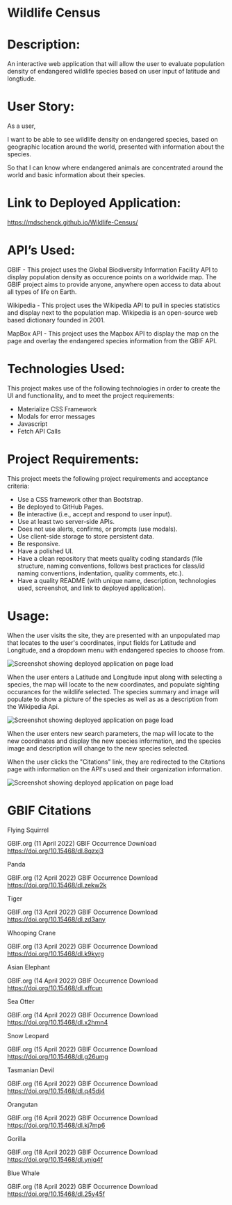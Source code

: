 # Wildlife Census

# Description:

An interactive web application that will allow the user to evaluate population density of endangered wildlife species based on user input of latitude and longtiude.

# User Story:

As a user,

I want to be able to see wildlife density on endangered species, based on geographic location around the world, presented with information about the species.

So that I can know where endangered animals are concentrated around the world and basic information about their species.

# Link to Deployed Application:

https://mdschenck.github.io/Wildlife-Census/

# API’s Used:

GBIF - This project uses the Global Biodiversity Information Facility API to display population density as occurence points on a worldwide map. The GBIF project aims to provide anyone, anywhere open access to data about all types of life on Earth.

Wikipedia - This project uses the Wikipedia API to pull in species statistics and display next to the population map. Wikipedia is an open-source web based dictionary founded in 2001.

MapBox API - This project uses the Mapbox API to display the map on the page and overlay the endangered species information from the GBIF API.

# Technologies Used:

This project makes use of the following technologies in order to create the UI and functionality, and to meet the project requirements:

- Materialize CSS Framework
- Modals for error messages
- Javascript
- Fetch API Calls

# Project Requirements:

This project meets the following project requirements and acceptance criteria:

- Use a CSS framework other than Bootstrap.
- Be deployed to GitHub Pages.
- Be interactive (i.e., accept and respond to user input).
- Use at least two server-side APIs.
- Does not use alerts, confirms, or prompts (use modals).
- Use client-side storage to store persistent data.
- Be responsive.
- Have a polished UI.
- Have a clean repository that meets quality coding standards (file structure, naming conventions, follows best practices for class/id naming conventions, indentation, quality comments, etc.).
- Have a quality README (with unique name, description, technologies used, screenshot, and link to deployed application).

# Usage:

When the user visits the site, they are presented with an unpopulated map that locates to the user's coordinates, input fields for Latitude and Longitude, and a dropdown menu with endangered species to choose from.

![Screenshot showing deployed application on page load](assets/images/wildlifeCensusScreenshot1.JPG)

When the user enters a Latitude and Longitude input along with selecting a species, the map will locate to the new coordinates, and populate sighting occurances for the wildlife selected. The species summary and image will populate to show a picture of the species as well as as a description from the Wikipedia Api.

![Screenshot showing deployed application on page load](assets/images/wildlifeCensusScreenshot2.JPG)

When the user enters new search parameters, the map will locate to the new coordinates and display the new species information, and the species image and description will change to the new species selected.

When the user clicks the "Citations" link, they are redirected to the Citations page with information on the API's used and their organization information.

![Screenshot showing deployed application on page load](assets/images/wildlifeCensusScreenshot3.JPG)

# GBIF Citations

Flying Squirrel

GBIF.org (11 April 2022) GBIF Occurrence Download https://doi.org/10.15468/dl.8qzxj3

Panda

GBIF.org (12 April 2022) GBIF Occurrence Download https://doi.org/10.15468/dl.zekw2k

Tiger

GBIF.org (13 April 2022) GBIF Occurrence Download https://doi.org/10.15468/dl.zd3any

Whooping Crane

GBIF.org (13 April 2022) GBIF Occurrence Download https://doi.org/10.15468/dl.k9kyrg

Asian Elephant

GBIF.org (14 April 2022) GBIF Occurrence Download https://doi.org/10.15468/dl.xffcun

Sea Otter

GBIF.org (14 April 2022) GBIF Occurrence Download https://doi.org/10.15468/dl.x2hmn4

Snow Leopard

GBIF.org (15 April 2022) GBIF Occurrence Download https://doi.org/10.15468/dl.g26umg

Tasmanian Devil

GBIF.org (16 April 2022) GBIF Occurrence Download https://doi.org/10.15468/dl.q45dj4

Orangutan

GBIF.org (16 April 2022) GBIF Occurrence Download https://doi.org/10.15468/dl.kj7mp6

Gorilla

GBIF.org (18 April 2022) GBIF Occurrence Download https://doi.org/10.15468/dl.ynjq4f

Blue Whale

GBIF.org (18 April 2022) GBIF Occurrence Download https://doi.org/10.15468/dl.25y45f
